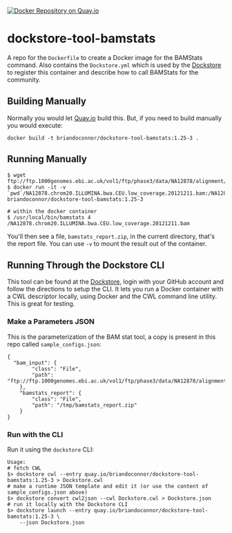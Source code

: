 [![Docker Repository on Quay.io](https://quay.io/repository/briandoconnor/dockstore-tool-bamstats/status "Docker Repository on Quay.io")](https://quay.io/repository/briandoconnor/dockstore-tool-bamstats)

# dockstore-tool-bamstats

A repo for the `Dockerfile` to create a Docker image for the BAMStats command. Also contains the
`Dockstore.yml` which is used by the [Dockstore](http://www.dockstore.org) to register
this container and describe how to call BAMStats for the community.

## Building Manually

Normally you would let [Quay.io](http://quay.io) build this.  But, if you need to build
manually you would execute:

    docker build -t briandoconnor/dockstore-tool-bamstats:1.25-3 .

## Running Manually

```
$ wget ftp://ftp.1000genomes.ebi.ac.uk/vol1/ftp/phase3/data/NA12878/alignment/NA12878.chrom20.ILLUMINA.bwa.CEU.low_coverage.20121211.bam
$ docker run -it -v `pwd`/NA12878.chrom20.ILLUMINA.bwa.CEU.low_coverage.20121211.bam:/NA12878.chrom20.ILLUMINA.bwa.CEU.low_coverage.20121211.bam briandoconnor/dockstore-tool-bamstats:1.25-3

# within the docker container
$ /usr/local/bin/bamstats 4 /NA12878.chrom20.ILLUMINA.bwa.CEU.low_coverage.20121211.bam
```
You'll then see a file, `bamstats_report.zip`, in the current directory, that's the report file. You can use `-v` to mount the result out of the container.

## Running Through the Dockstore CLI

This tool can be found at the [Dockstore](https://dockstore.org), login with your GitHub account and follow the 
directions to setup the CLI.  It lets you run a Docker container with a CWL descriptor locally, using Docker and the CWL command
line utility.  This is great for testing.

### Make a Parameters JSON

This is the parameterization of the BAM stat tool, a copy is present in this repo called `sample_configs.json`:

```
{
  "bam_input": {
        "class": "File",
        "path": "ftp://ftp.1000genomes.ebi.ac.uk/vol1/ftp/phase3/data/NA12878/alignment/NA12878.chrom20.ILLUMINA.bwa.CEU.low_coverage.20121211.bam"
    },
    "bamstats_report": {
        "class": "File",
        "path": "/tmp/bamstats_report.zip"
    }
}
```

### Run with the CLI

Run it using the `dockstore` CLI:

```
Usage:
# fetch CWL
$> dockstore cwl --entry quay.io/briandoconnor/dockstore-tool-bamstats:1.25-3 > Dockstore.cwl
# make a runtime JSON template and edit it (or use the content of sample_configs.json above)
$> dockstore convert cwl2json --cwl Dockstore.cwl > Dockstore.json
# run it locally with the Dockstore CLI
$> dockstore launch --entry quay.io/briandoconnor/dockstore-tool-bamstats:1.25-3 \
    --json Dockstore.json
```
